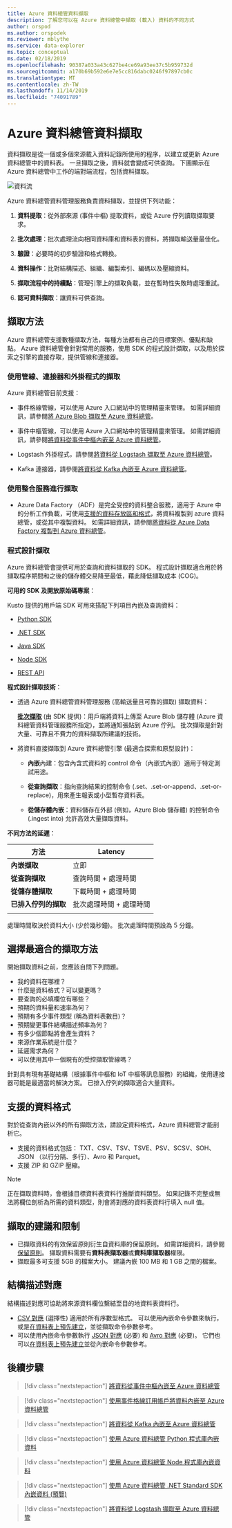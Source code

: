 ```yaml
---
title: Azure 資料總管資料擷取
description: 了解您可以在 Azure 資料總管中擷取 (載入) 資料的不同方式
author: orspod
ms.author: orspodek
ms.reviewer: mblythe
ms.service: data-explorer
ms.topic: conceptual
ms.date: 02/18/2019
ms.openlocfilehash: 90387a033a43c627be4ce69a93ee37c5b959732d
ms.sourcegitcommit: a170b69b592e6e7e5cc816dabc0246f97897cb0c
ms.translationtype: MT
ms.contentlocale: zh-TW
ms.lasthandoff: 11/14/2019
ms.locfileid: "74091789"
---
```

# <a name="azure-data-explorer-data-ingestion"></a>Azure 資料總管資料擷取

資料擷取是從一個或多個來源載入資料記錄所使用的程序，以建立或更新 Azure 資料總管中的資料表。 一旦擷取之後，資料就會變成可供查詢。 下圖顯示在 Azure 資料總管中工作的端對端流程，包括資料擷取。

![資料流](media/ingest-data-overview/data-flow.png)

Azure 資料總管資料管理服務負責資料擷取，並提供下列功能：

1. **資料提取**：從外部來源 (事件中樞) 提取資料，或從 Azure 佇列讀取擷取要求。

1. **批次處理**：批次處理流向相同資料庫和資料表的資料，將擷取輸送量最佳化。

1. **驗證**：必要時的初步驗證和格式轉換。

1. **資料操作**：比對結構描述、組織、編製索引、編碼以及壓縮資料。

1. **擷取流程中的持續點**：管理引擎上的擷取負載，並在暫時性失敗時處理重試。

1. **認可資料擷取**：讓資料可供查詢。

## <a name="ingestion-methods"></a>擷取方法

Azure 資料總管支援數種擷取方法，每種方法都有自己的目標案例、優點和缺點。 Azure 資料總管會針對常用的服務，使用 SDK 的程式設計擷取，以及用於探索之引擎的直接存取，提供管線和連接器。

### <a name="ingestion-using-pipelines-connectors-and-plugins"></a>使用管線、連接器和外掛程式的擷取

Azure 資料總管目前支援：

* 事件格線管線，可以使用 Azure 入口網站中的管理精靈來管理。 如需詳細資訊，請參閱[將 Azure Blob 擷取至 Azure 資料總管](ingest-data-event-grid.md)。

* 事件中樞管線，可以使用 Azure 入口網站中的管理精靈來管理。 如需詳細資訊，請參閱[將資料從事件中樞內嵌至 Azure 資料總管](ingest-data-event-hub.md)。

* Logstash 外掛程式，請參閱[將資料從 Logstash 擷取至 Azure 資料總管](ingest-data-logstash.md)。

* Kafka 連接器，請參閱[將資料從 Kafka 內嵌至 Azure 資料總管](ingest-data-kafka.md)。

### <a name="ingestion-using-integration-services"></a>使用整合服務進行擷取

* Azure Data Factory （ADF）是完全受控的資料整合服務，適用于 Azure 中的分析工作負載，可使用[支援的資料存放區和格式](/azure/data-factory/copy-activity-overview#supported-data-stores-and-formats)，將資料複製到 azure 資料總管，或從其中複製資料。 如需詳細資訊，請參閱[將資料從 Azure Data Factory 複製到 Azure 資料總管](/azure/data-explorer/data-factory-load-data)。

### <a name="programmatic-ingestion"></a>程式設計擷取

Azure 資料總管會提供可用於查詢和資料擷取的 SDK。 程式設計擷取適合用於將擷取程序期間和之後的儲存體交易降至最低，藉此降低擷取成本 (COG)。

**可用的 SDK 及開放原始碼專案**：

Kusto 提供的用戶端 SDK 可用來搭配下列項目內嵌及查詢資料：

* [Python SDK](/azure/kusto/api/python/kusto-python-client-library)

* [.NET SDK](/azure/kusto/api/netfx/about-the-sdk)

* [Java SDK](/azure/kusto/api/java/kusto-java-client-library)

* [Node SDK](/azure/kusto/api/node/kusto-node-client-library)

* [REST API](/azure/kusto/api/netfx/kusto-ingest-client-rest)

**程式設計擷取技術**：

* 透過 Azure 資料總管資料管理服務 (高輸送量且可靠的擷取) 擷取資料：

    [**批次擷取**](/azure/kusto/api/netfx/kusto-ingest-queued-ingest-sample) (由 SDK 提供)：用戶端將資料上傳至 Azure Blob 儲存體 (Azure 資料總管資料管理服務所指定)，並將通知張貼到 Azure 佇列。 批次擷取是針對大量、可靠且不費力的資料擷取所建議的技術。

* 將資料直接擷取到 Azure 資料總管引擎 (最適合探索和原型設計)：

  * **內嵌**內建：包含內含式資料的 control 命令（內嵌式內嵌）適用于特定測試用途。

  * **從查詢擷取**：指向查詢結果的控制命令 (.set、.set-or-append、.set-or-replace)，用來產生報表或小型暫存資料表。

  * **從儲存體內嵌**：資料儲存在外部 (例如，Azure Blob 儲存體) 的控制命令 (.ingest into) 允許高效大量擷取資料。

**不同方法的延遲**：

| 方法 | Latency |
| --- | --- |
| **內嵌擷取** | 立即 |
| **從查詢擷取** | 查詢時間 + 處理時間 |
| **從儲存體擷取** | 下載時間 + 處理時間 |
| **已排入佇列的擷取** | 批次處理時間 + 處理時間 |
| |

處理時間取決於資料大小 (少於幾秒鐘)。 批次處理時間預設為 5 分鐘。

## <a name="choosing-the-most-appropriate-ingestion-method"></a>選擇最適合的擷取方法

開始擷取資料之前，您應該自問下列問題。

* 我的資料在哪裡？ 
* 什麼是資料格式？可以變更嗎？ 
* 要查詢的必填欄位有哪些？ 
* 預期的資料量和速率為何？ 
* 預期有多少事件類型 (稱為資料表數目)？ 
* 預期變更事件結構描述頻率為何？ 
* 有多少個節點將會產生資料？ 
* 來源作業系統是什麼？ 
* 延遲需求為何？ 
* 可以使用其中一個現有的受控擷取管線嗎？ 

針對具有現有基礎結構（根據事件中樞和 IoT 中樞等訊息服務）的組織，使用連接器可能是最適當的解決方案。 已排入佇列的擷取適合大量資料。

## <a name="supported-data-formats"></a>支援的資料格式

對於從查詢內嵌以外的所有擷取方法，請設定資料格式，Azure 資料總管才能剖析它。 
* 支援的資料格式包括： TXT、CSV、TSV、TSVE、PSV、SCSV、SOH、JSON （以行分隔、多行）、Avro 和 Parquet。 
* 支援 ZIP 和 GZIP 壓縮。

> [!NOTE]
> 正在擷取資料時，會根據目標資料表資料行推斷資料類型。 如果記錄不完整或無法將欄位剖析為所需的資料類型，則會將對應的資料表資料行填入 null 值。

## <a name="ingestion-recommendations-and-limitations"></a>擷取的建議和限制

* 已擷取資料的有效保留原則衍生自資料庫的保留原則。 如需詳細資料，請參閱[保留原則](/azure/kusto/concepts/retentionpolicy)。 擷取資料需要有**資料表擷取器**或**資料庫擷取器**權限。
* 擷取最多可支援 5GB 的檔案大小。 建議內嵌 100 MB 和 1 GB 之間的檔案。

## <a name="schema-mapping"></a>結構描述對應

結構描述對應可協助將來源資料欄位繫結至目的地資料表資料行。

* [CSV 對應](/azure/kusto/management/mappings?branch=master#csv-mapping) (選擇性) 適用於所有序數型格式。 可以使用內嵌命令參數來執行，或是[在資料表上預先建立](/azure/kusto/management/tables?branch=master#create-ingestion-mapping)，並從擷取命令參數參考。
* 可以使用內嵌命令參數執行 [JSON 對應](/azure/kusto/management/mappings?branch=master#json-mapping) (必要) 和 [Avro 對應](/azure/kusto/management/mappings?branch=master#avro-mapping) (必要)。 它們也可以[在資料表上預先建立](/azure/kusto/management/tables#create-ingestion-mapping)並從內嵌命令參數參考。

## <a name="next-steps"></a>後續步驟

> [!div class="nextstepaction"]
> [將資料從事件中樞內嵌至 Azure 資料總管](ingest-data-event-hub.md)

> [!div class="nextstepaction"]
> [使用事件格線訂用帳戶將資料內嵌至 Azure 資料總管](ingest-data-event-grid.md)

> [!div class="nextstepaction"]
> [將資料從 Kafka 內嵌至 Azure 資料總管](ingest-data-kafka.md)

> [!div class="nextstepaction"]
> [使用 Azure 資料總管 Python 程式庫內嵌資料](python-ingest-data.md)

> [!div class="nextstepaction"]
> [使用 Azure 資料總管 Node 程式庫內嵌資料](node-ingest-data.md)

> [!div class="nextstepaction"]
> [使用 Azure 資料總管 .NET Standard SDK 內嵌資料 (預覽)](net-standard-ingest-data.md)

> [!div class="nextstepaction"]
> [將資料從 Logstash 擷取至 Azure 資料總管](ingest-data-logstash.md)
